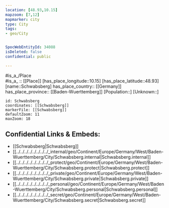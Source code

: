 ```yaml
---
location: [48.93,10.15] 
mapzoom: [7,12] 
mapmarker: city 
type: City
tags:
- geo/City


SpocWebEntityId: 34088
isDeleted: false
confidential: public

---
```

#is_a_/Place  
#is_a_ :: [[Place]] 
[has_place_longitude::10.15] 
[has_place_latitude::48.93] 
[name::Schwabsberg] 
has_place_country:: [[Germany]]  
has_place_province:: [[Baden-Wuerttemberg]] 
[Population::] 
[Unknown::] 


```leaflet
id: Schwabsberg
coordinates: [[Schwabsberg]] 
markerFile: [[Schwabsberg]] 
defaultZoom: 11 
maxZoom: 18
```


## Confidential Links & Embeds: 
- [[Schwabsberg|Schwabsberg]]  
- [[../../../../../../../../_internal/geo/Continent/Europe/Germany/West/Baden-Wuerttemberg/City/Schwabsberg.internal|Schwabsberg.internal]] 
- [[../../../../../../../../_protect/geo/Continent/Europe/Germany/West/Baden-Wuerttemberg/City/Schwabsberg.protect|Schwabsberg.protect]] 
- [[../../../../../../../../_private/geo/Continent/Europe/Germany/West/Baden-Wuerttemberg/City/Schwabsberg.private|Schwabsberg.private]] 
- [[../../../../../../../../_personal/geo/Continent/Europe/Germany/West/Baden-Wuerttemberg/City/Schwabsberg.personal|Schwabsberg.personal]] 
- [[../../../../../../../../_secret/geo/Continent/Europe/Germany/West/Baden-Wuerttemberg/City/Schwabsberg.secret|Schwabsberg.secret]] 

